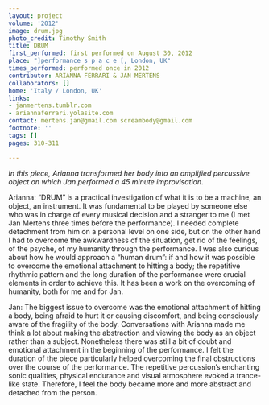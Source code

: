 ```yaml
---
layout: project
volume: '2012'
image: drum.jpg
photo_credit: Timothy Smith
title: DRUM
first_performed: first performed on August 30, 2012
place: "]performance s p a c e [, London, UK"
times_performed: performed once in 2012
contributor: ARIANNA FERRARI & JAN MERTENS
collaborators: []
home: 'Italy / London, UK'
links:
- janmertens.tumblr.com
- ariannaferrari.yolasite.com
contact: mertens.jan@gmail.com screambody@gmail.com
footnote: ''
tags: []
pages: 310-311

---
```


_In this piece, Arianna transformed her body into an amplified percussive object on which Jan performed a 45 minute improvisation_.

Arianna: “DRUM” is a practical investigation of what it is to be a machine, an object, an instrument. It was fundamental to be played by someone else who was in charge of every musical decision and a stranger to me (I met Jan Mertens three times before the performance). I needed complete detachment from him on a personal level on one side, but on the other hand I had to overcome the awkwardness of the situation, get rid of the feelings, of the psyche, of my humanity through the performance. I was also curious about how he would approach a “human drum”: if and how it was possible to overcome the emotional attachment to hitting a body; the repetitive rhythmic pattern and the long duration of the performance were crucial elements in order to achieve this. It has been a work on the overcoming of humanity, both for me and for Jan.

Jan: The biggest issue to overcome was the emotional attachment of hitting a body, being afraid to hurt it or causing discomfort, and being consciously aware of the fragility of the body. Conversations with Arianna made me think a lot about making the abstraction and viewing the body as an object rather than a subject. Nonetheless there was still a bit of doubt and emotional attachment in the beginning of the performance. I felt the duration of the piece particularly helped overcoming the final obstructions over the course of the performance. The repetitive percussion’s enchanting sonic qualities, physical endurance and visual atmosphere evoked a trance-like state. Therefore, I feel the body became more and more abstract and detached from the person.
